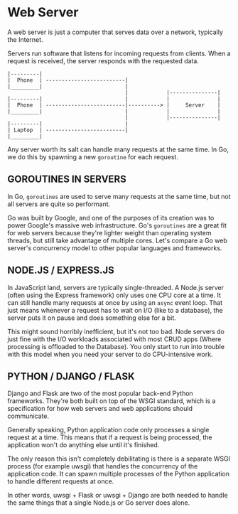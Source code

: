# Web Server

A web server is just a computer that serves data over a network, typically the Internet.

Servers run software that listens for incoming requests from clients. When a request is received, the server responds with the requested data.

```
|---------|
|  Phone  | -------------------------|
|_________|                          |
                                     |            |---------------|
|---------|                          |            |               |
|  Phone  | -------------------------|----------> |     Server    |
|_________|                          |            |               |
                                     |            |---------------|
|---------|                          |
| Laptop  | -------------------------|
|_________|
```

Any server worth its salt can handle many requests at the same time. In Go, we do this by spawning a new `goroutine` for each request.

## GOROUTINES IN SERVERS

In Go, `goroutines` are used to serve many requests at the same time, but not all servers are quite so performant.

Go was built by Google, and one of the purposes of its creation was to power Google's massive web infrastructure. Go's `goroutines` are a great fit for web servers because they're lighter weight than operating system threads, but still take advantage of multiple cores. Let's compare a Go web server's concurrency model to other popular languages and frameworks.

## NODE.JS / EXPRESS.JS

In JavaScript land, servers are typically single-threaded. A Node.js server (often using the Express framework) only uses one CPU core at a time. It can still handle many requests at once by using an `async` event loop. That just means whenever a request has to wait on I/O (like to a database), the server puts it on pause and does something else for a bit.

This might sound horribly inefficient, but it's not too bad. Node servers do just fine with the I/O workloads associated with most CRUD apps (Where processing is offloaded to the Database). You only start to run into trouble with this model when you need your server to do CPU-intensive work.

## PYTHON / DJANGO / FLASK

Django and Flask are two of the most popular back-end Python frameworks. They're both built on top of the WSGI standard, which is a specification for how web servers and web applications should communicate.

Generally speaking, Python application code only processes a single request at a time. This means that if a request is being processed, the application won't do anything else until it's finished.

The only reason this isn't completely debilitating is there is a separate WSGI process (for example uwsgi) that handles the concurrency of the application code. It can spawn multiple processes of the Python application to handle different requests at once.

In other words, uwsgi + Flask or uwsgi + Django are both needed to handle the same things that a single Node.js or Go server does alone.
